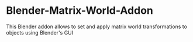 # Blender-Matrix-World-Addon
This Blender addon allows to set and apply matrix world transformations to objects using Blender's GUI
